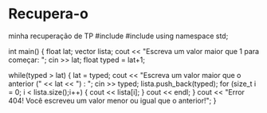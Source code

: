 # Recupera-o
minha recuperação de TP
#include <iostream>
#include <vector>
using namespace std;
 
int main()
{
  float lat;
  vector<float> lista;
  cout << "Escreva um valor maior que 1 para começar: ";
  cin >> lat;
  float typed = lat+1;
  
  while(typed > lat)
  {
  lat = typed;
  cout << "Escreva um valor maior que o anterior (" << lat << ") : ";
  cin >> typed;
  lista.push_back(typed);
  for (size_t i = 0; i < lista.size();i++)
    {
    cout << lista[i];
    }
  cout << endl;
  }
  cout << "Error 404! Você escreveu um valor menor ou igual que o anterior!";
}
